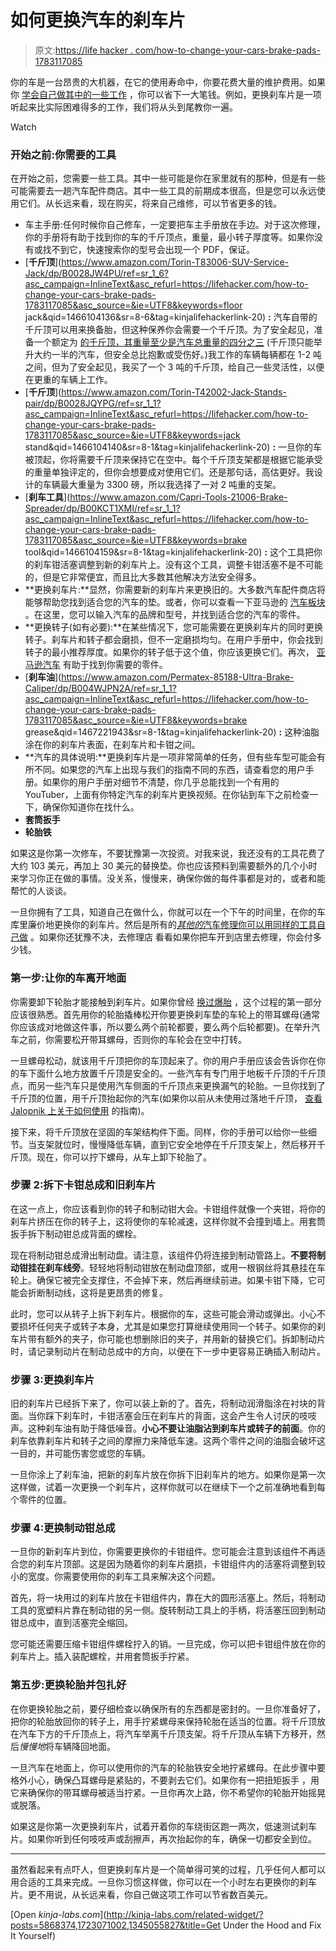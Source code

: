 # 如何更换汽车的刹车片

> 原文:[https://life hacker . com/how-to-change-your-cars-brake-pads-1783117085](https://lifehacker.com/how-to-change-your-cars-brake-pads-1783117085)

你的车是一台昂贵的大机器，在它的使用寿命中，你要花费大量的维护费用。如果你 [学会自己做其中的一些工作](http://lifehacker.com/the-car-repairs-you-can-seriously-do-yourself-despit-5868374) ，你可以省下一大笔钱。例如，更换刹车片是一项听起来比实际困难得多的工作，我们将从头到尾教你一遍。

Watch

### **开始之前:你需要的工具**

在开始之前，您需要一些工具。其中一些可能是你在家里就有的那种，但是有一些可能需要去一趟汽车配件商店。其中一些工具的前期成本很高，但是您可以永远使用它们。从长远来看，现在购买，将来自己维修，可以节省更多的钱。

*   车主手册:任何时候你自己修车，一定要把车主手册放在手边。对于这次修理，你的手册将有助于找到你的车的千斤顶点，重量，最小转子厚度等。如果你没有或找不到它，快速搜索你的型号会出现一个 PDF，保证。
*   [**千斤顶**](https://www.amazon.com/Torin-T83006-SUV-Service-Jack/dp/B0028JW4PU/ref=sr_1_6?asc_campaign=InlineText&asc_refurl=https://lifehacker.com/how-to-change-your-cars-brake-pads-1783117085&asc_source=&ie=UTF8&keywords=floor jack&qid=1466104136&sr=8-6&tag=kinjalifehackerlink-20) **:** 汽车自带的千斤顶可以用来换备胎，但这种保养你会需要一个千斤顶。为了安全起见，准备一个额定为 [的千斤顶，其重量至少是汽车总重量的四分之三](http://www.cartalk.com/content/i-am-looking-floor-jack-my-personal) (千斤顶只能举升大约一半的汽车，但安全总比抱歉或受伤好。)我工作的车辆每辆都在 1-2 吨之间，但为了安全起见，我买了一个 3 吨的千斤顶，给自己一些灵活性，以便在更重的车辆上工作。
*   [**千斤顶**](https://www.amazon.com/Torin-T42002-Jack-Stands-pair/dp/B0028JQYPG/ref=sr_1_1?asc_campaign=InlineText&asc_refurl=https://lifehacker.com/how-to-change-your-cars-brake-pads-1783117085&asc_source=&ie=UTF8&keywords=jack stand&qid=1466104140&sr=8-1&tag=kinjalifehackerlink-20) **:** 一旦你的车被顶起，你将需要千斤顶来保持它在空中。每个千斤顶支架都是根据它能承受的重量单独评定的，但你会想要成对使用它们。还是那句话，高估更好。我设计的车辆最大重量为 3300 磅，所以我选择了一对 2 吨重的支架。
*   [**刹车工具**](https://www.amazon.com/Capri-Tools-21006-Brake-Spreader/dp/B00KCT1XMI/ref=sr_1_1?asc_campaign=InlineText&asc_refurl=https://lifehacker.com/how-to-change-your-cars-brake-pads-1783117085&asc_source=&ie=UTF8&keywords=brake tool&qid=1466104159&sr=8-1&tag=kinjalifehackerlink-20) **:** 这个工具把你的刹车钳活塞调整到新的刹车片上。没有这个工具，调整卡钳活塞不是不可能的，但是它非常便宜，而且比大多数其他解决方法安全得多。
*   **更换刹车片:**显然，你需要新的刹车片来更换旧的。大多数汽车配件商店将能够帮助您找到适合您的汽车的垫。或者，你可以查看一下亚马逊的 [汽车板块](https://www.amazon.com/automotive-auto-truck-replacements-parts/b?asc_campaign=InlineText&asc_refurl=https://lifehacker.com/how-to-change-your-cars-brake-pads-1783117085&asc_source=&ie=UTF8&node=15684181&tag=kinjalifehackerlink-20) 。在这里，您可以输入汽车的品牌和型号，并找到适合您的汽车的零件。
*   **更换转子(如有必要):**在某些情况下，您可能需要在更换刹车片的同时更换转子。刹车片和转子都会磨损，但不一定磨损均匀。在用户手册中，你会找到转子的最小推荐厚度。如果你的转子低于这个值，你应该更换它们。再次， [亚马逊汽车](https://www.amazon.com/automotive-auto-truck-replacements-parts/b?asc_campaign=InlineText&asc_refurl=https://lifehacker.com/how-to-change-your-cars-brake-pads-1783117085&asc_source=&ie=UTF8&node=15684181&tag=kinjalifehackerlink-20) 有助于找到你需要的零件。
*   [**刹车油**](https://www.amazon.com/Permatex-85188-Ultra-Brake-Caliper/dp/B004WJPN2A/ref=sr_1_1?asc_campaign=InlineText&asc_refurl=https://lifehacker.com/how-to-change-your-cars-brake-pads-1783117085&asc_source=&ie=UTF8&keywords=brake grease&qid=1467221943&sr=8-1&tag=kinjalifehackerlink-20) **:** 这种油脂涂在你的刹车片表面，在刹车片和卡钳之间。
*   **汽车的具体说明:**更换刹车片是一项非常简单的任务，但有些车型可能会有所不同。如果您的汽车上出现与我们的指南不同的东西，请查看您的用户手册。如果你的用户手册对细节不清楚，你几乎总能找到一个有用的 YouTuber，上面有你特定汽车的刹车片更换视频。在你钻到车下之前检查一下，确保你知道你在找什么。
*   **套筒扳手**
*   **轮胎铁**

如果这是你第一次修车，不要犹豫第一次投资。对我来说，我还没有的工具花费了大约 103 美元，再加上 30 美元的替换垫。你也应该预料到需要额外的几个小时来学习你正在做的事情。没关系，慢慢来，确保你做的每件事都是对的，或者和能帮忙的人谈谈。

一旦你拥有了工具，知道自己在做什么，你就可以在一个下午的时间里，在你的车库里廉价地更换你的刹车片。然后是所有的[*其他的*汽车修理你可以用同样的工具自己做](http://lifehacker.com/the-car-repairs-you-can-seriously-do-yourself-despit-5868374) 。如果你还犹豫不决，去修理店 看看如果你把车开到店里去修理，你会付多少钱。

### **第一步:让你的车离开地面**

你需要卸下轮胎才能接触到刹车片。如果你曾经 [换过爆胎](http://lifehacker.com/how-to-change-a-flat-tire-5814168#_ga=1.91983450.1347662518.1465819317) ，这个过程的第一部分应该很熟悉。首先用你的轮胎撬棒松开你要更换刹车垫的车轮上的带耳螺母(通常你应该成对地做这件事，所以要么两个前轮都要，要么两个后轮都要)。在举升汽车之前，你需要松开带耳螺母，否则你的车轮会在空中打转。

一旦螺母松动，就该用千斤顶把你的车顶起来了。你的用户手册应该会告诉你在你的车下面什么地方放置千斤顶是安全的。一些汽车有专门用于地板千斤顶的千斤顶点，而另一些汽车只是使用汽车侧面的千斤顶点来更换漏气的轮胎。一旦你找到了千斤顶的位置，用千斤顶抬起你的汽车(如果你以前从未使用过落地千斤顶， [查看 Jalopnik 上关于如何使用](http://jalopnik.com/and-you-will-know-us-by-the-trail-of-parts-using-a-flo-231906?tag=tools) 的指南)。

接下来，将千斤顶放在坚固的车架结构件下面。同样，你的手册可以给你一些细节。当支架就位时，慢慢降低车辆，直到它安全地停在千斤顶支架上，然后移开千斤顶。现在，你可以拧下螺母，从车上卸下轮胎了。

### **步骤 2:拆下卡钳总成和旧刹车片**

在这一点上，你应该看到你的转子和制动钳大会。卡钳组件就像一个夹钳，将你的刹车片挤压在你的转子上，这将使你的车轮减速，这样你就不会撞到墙上。用套筒扳手拆下制动钳总成背面的螺栓。

现在将制动钳总成滑出制动盘。请注意，该组件仍将连接到制动管路上。**不要将制动钳挂在刹车线旁**。轻轻地将制动钳放在制动盘顶部，或用一根钢丝将其悬挂在车轮上。确保它被完全支撑住，不会掉下来，然后再继续前进。如果卡钳下降，它可能会折断制动线，这将是更昂贵的修复。

此时，您可以从转子上拆下刹车片。根据你的车，这些可能会滑动或弹出。小心不要损坏任何夹子或转子本身，尤其是如果您打算继续使用同一个转子。如果你的刹车片带有额外的夹子，你可能也想删除旧的夹子，并用新的替换它们。拆卸制动片时，请记录制动片在制动总成中的方向，以便在下一步中更容易正确插入制动片。

### **步骤 3:更换刹车片**

旧的刹车片已经拆下来了，你可以装上新的了。首先，将制动润滑脂涂在衬块的背面。当你踩下刹车时，卡钳活塞会压在刹车片的背面，这会产生令人讨厌的吱吱声。这种刹车油有助于降低噪音。**小心不要让油脂沾到刹车片或转子的前面**。你的刹车依靠刹车片和转子之间的摩擦力来降低车速。这两个零件之间的油脂会破坏这一目的，并可能伤害您或您的车辆。

一旦你涂上了刹车油，把新的刹车片放在你拆下旧刹车片的地方。如果你是第一次这样做，试着一次更换一个刹车片，这样你就可以在继续下一个之前准确地看到每个零件的位置。

### **步骤 4:更换制动钳总成**

一旦你的新刹车片到位，你需要更换你的卡钳组件。您可能会注意到该组件不再适合您的刹车片顶部。这是因为随着你的刹车片磨损，卡钳组件内的活塞将调整到较小的宽度。你需要使用你的刹车工具来解决这个问题。

首先，将一块用过的刹车片放在卡钳组件内，靠在大的圆形活塞上。然后，将制动工具的宽塑料片靠在制动钳的另一侧。旋转制动工具上的手柄，将活塞压回到制动钳总成中，直到活塞完全缩回。

您可能还需要压缩卡钳组件螺栓拧入的销。一旦完成，你可以把卡钳组件放在你的刹车片上。插入装配螺栓，并用套筒扳手拧紧。

### **第五步:更换轮胎并包扎好**

在你更换轮胎之前，要仔细检查以确保所有的东西都是密封的。一旦你准备好了，把你的轮胎放回你的转子上，用手拧紧螺母来保持轮胎在适当的位置。将千斤顶放在汽车下方的千斤顶点上，将汽车举离千斤顶支架。将千斤顶从车辆下方移开，然后*慢慢地*将车辆降回地面。

一旦汽车在地面上，你可以使用你的汽车的轮胎铁安全地拧紧螺母。在此步骤中要格外小心，确保凸耳螺母是紧贴的，不要剥去它们。如果你有一把扭矩扳手 ，用它来确保你的带耳螺母被适当拧紧。一旦你再次上路，你不希望你的轮胎开始摇晃或脱落。

如果这是你第一次更换刹车片，试着开着你的车绕街区跑一两次，低速测试刹车片。如果你听到任何吱吱声或刮擦声，再次抬起你的车，确保一切都安全到位。

* * *

虽然看起来有点吓人，但更换刹车片是一个简单得可笑的过程，几乎任何人都可以用合适的工具来完成。一旦你习惯这样做，你可以在一个小时左右更换你的刹车片。更不用说，从长远来看，你自己做这项工作可以节省数百美元。

[Open *kinja-labs.com*](http://kinja-labs.com/related-widget/?posts=5868374,1723071002,1345055827&title=Get Under the Hood and Fix It Yourself)